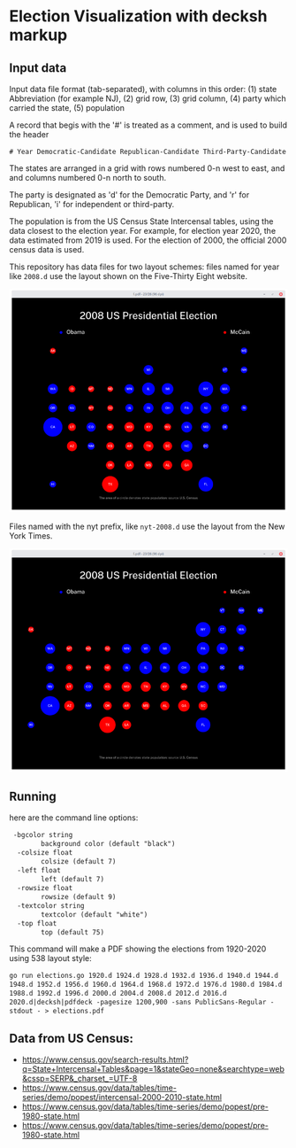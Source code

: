 # Election Visualization with decksh markup

## Input data

Input data file format (tab-separated), with columns in this order:
(1) state Abbreviation (for example NJ), 
(2) grid row, 
(3) grid column, 
(4) party which carried the state,
(5) population

A record that begis with the '#' is treated as a comment, and is used to build the header

	# Year Democratic-Candidate Republican-Candidate Third-Party-Candidate

The states are arranged in a grid with rows numbered 0-n west to east, and and columns numbered 0-n north
to south.

The party is designated as 'd' for the Democratic Party, and 'r' for Republican, 'i' for independent or third-party.

The population is from the US Census State Intercensal tables, using the data closest 
to the election year. For example, for election year 2020, the data estimated from 2019 is used. 
For the election of 2000, the official 2000 census data is used.

This repository has data files for two layout schemes: files named for year like ```2008.d``` use the layout shown on the Five-Thirty Eight
website. 

![nyt-layout](n.png)


Files named with the nyt prefix, like ```nyt-2008.d``` use the layout from the New York Times.

![538-layout](5.png)

## Running

here are the command line options:
```
 -bgcolor string
    	background color (default "black")
  -colsize float
    	colsize (default 7)
  -left float
    	left (default 7)
  -rowsize float
    	rowsize (default 9)
  -textcolor string
    	textcolor (default "white")
  -top float
    	top (default 75)
```

This command will make a PDF showing the elections from 1920-2020 using 538 layout style:

	go run elections.go 1920.d 1924.d 1928.d 1932.d 1936.d 1940.d 1944.d 1948.d 1952.d 1956.d 1960.d 1964.d 1968.d 1972.d 1976.d 1980.d 1984.d 1988.d 1992.d 1996.d 2000.d 2004.d 2008.d 2012.d 2016.d 2020.d|decksh|pdfdeck -pagesize 1200,900 -sans PublicSans-Regular -stdout - > elections.pdf


## Data from US Census: 

* https://www.census.gov/search-results.html?q=State+Intercensal+Tables&page=1&stateGeo=none&searchtype=web&cssp=SERP&_charset_=UTF-8
* https://www.census.gov/data/tables/time-series/demo/popest/intercensal-2000-2010-state.html
* https://www.census.gov/data/tables/time-series/demo/popest/pre-1980-state.html
* https://www.census.gov/data/tables/time-series/demo/popest/pre-1980-state.html
